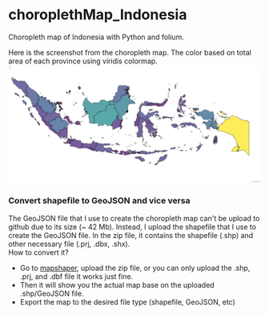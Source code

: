 # choroplethMap_Indonesia
Choropleth map of Indonesia with Python and folium.

Here is the screenshot from the choropleth map. The color based on total area of each province using viridis colormap.
![](choropleth_Indonesia.png)

### Convert shapefile to GeoJSON and vice versa
The GeoJSON file that I use to create the choropleth map can't be upload to github due to its size (~ 42 Mb). Instead, I upload the shapefile that I use to create the GeoJSON file. 
In the zip file, it contains the shapefile (.shp) and other necessary file (.prj, .dbx, .shx).  
How to convert it?
* Go to [mapshaper](https://mapshaper.org), upload the zip file, or you can only upload the .shp, .prj, and .dbf file it works just fine.
* Then it will show you the actual map base on the uploaded .shp/GeoJSON file.
* Export the map to the desired file type (shapefile, GeoJSON, etc)
